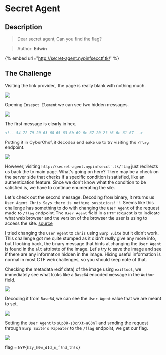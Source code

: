 # Secret Agent

## Description

> Dear secret agent, Can you find the flag?

> Author: **Edwin**

{% embed url="http://secret-agent.nypinfsecctf.tk/" %}

## The Challenge

Visiting the link provided, the page is really blank with nothing much.

![](https://user-images.githubusercontent.com/83258849/147807592-f5855bad-bc33-4e9a-96fe-bfd51138b92c.png)

Opening `Insepct Element` we can see two hidden messages.

![](https://user-images.githubusercontent.com/83258849/147807648-7bf32a9f-b1e8-4f13-8da0-7c0bed64b876.png)

The first message is clearly in hex.

```html
<!-- 54 72 79 20 63 68 65 63 6b 69 6e 67 20 2f 66 6c 61 67 -->
```

Putting it in CyberChef, it decodes and asks us to try visiting the `/flag` endpoint.

![](https://user-images.githubusercontent.com/83258849/147807720-4d6b5854-7941-489a-adc5-b944347f642a.png)

However, visiting `http://secret-agent.nypinfsecctf.tk/flag` just redirects us back the to main page. What's going on here? There may be a check on the server side that checks if a specific condition is satisfied, like an authentication feature. Since we don't know what the condition to be satisfied is, we have to continue enumerating the site.

Let's check out the second message. Decoding from binary, it returns us `User Agent Chris Says there is nothing suspicious!!!`. Seems like this challenge has something to do with changing the `User Agent` of the request made to `/flag` endpoint. The `User Agent` field in a `HTTP` request is to indicate what web browser and the version of the browser the user is using to access the site. [source](https://developer.mozilla.org/en-US/docs/Web/HTTP/Headers/User-Agent)

I tried changing the `User Agent` to `Chris` using `Burp Suite` but it didn't work. This challenge got me quite stumped as it didn't really give any more info, but I looking back, the binary message that hints at changing the `User Agent` is found in the `alt` attribute of the image. Let's try to save the image and see if there are any information hidden in the image. Hiding useful information is normal in most CTF web challenges, so you should keep note of that.

Checking the metadata (exif data) of the image using `exiftool`, we immediately see what looks like a `Base64` encoded message in the `Author` field.

![](https://user-images.githubusercontent.com/83258849/147808137-76353c1a-555d-4edf-a079-3929529148c0.png)

Decoding it from `Base64`, we can see the `User-Agent` value that we are meant to set.

![](https://user-images.githubusercontent.com/83258849/147808346-53e1367f-c89c-42a2-ada4-df9b1375c53f.png)

Setting the `User Agent` to `sUp3R-s3crXt-aG3nT` and sending the request through `Burp Suite's Repeater` to the `/flag` endpoint, we get our flag.

![](https://user-images.githubusercontent.com/83258849/147808425-b44641bc-1cff-4ec2-b0b2-40bbe95583eb.png)

flag = `NYP{h3y_h0w_d1d_u_f!nd_th!s}`
